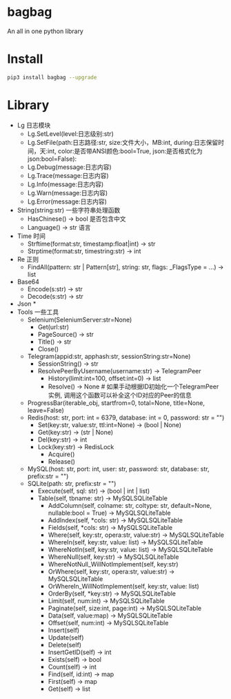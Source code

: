# bagbag

An all in one python library

# Install 

```bash
pip3 install bagbag --upgrade
```

# Library

* Lg 日志模块
  * Lg.SetLevel(level:日志级别:str)
  * Lg.SetFile(path:日志路径:str, size:文件大小，MB:int, during:日志保留时间，天:int, color:是否带ANSI颜色:bool=True, json:是否格式化为json:bool=False):
  * Lg.Debug(message:日志内容)
  * Lg.Trace(message:日志内容)
  * Lg.Info(message:日志内容)
  * Lg.Warn(message:日志内容)
  * Lg.Error(message:日志内容)
* String(string:str) 一些字符串处理函数
  * HasChinese() -> bool 是否包含中文
  * Language() -> str 语言
* Time 时间
  * Strftime(format:str, timestamp:float|int) -> str
  * Strptime(format:str, timestring:str) -> int
* Re 正则
  * FindAll(pattern: str | Pattern[str], string: str, flags: _FlagsType = ...) -> list
* Base64
  * Encode(s:str) -> str
  * Decode(s:str) -> str
* Json
  * 
* Tools 一些工具
  * Selenium(SeleniumServer:str=None)
    * Get(url:str)
    * PageSource() -> str
    * Title() -> str
    * Close()
  * Telegram(appid:str, apphash:str, sessionString:str=None)
    * SessionString() -> str
    * ResolvePeerByUsername(username:str) -> TelegramPeer
      * History(limit:int=100, offset:int=0) -> list
      * Resolve() -> None # 如果手动根据ID初始化一个TelegramPeer实例, 调用这个函数可以补全这个ID对应的Peer的信息
  * ProgressBar(iterable_obj, startfrom=0, total=None, title=None, leave=False)
  * Redis(host: str, port: int = 6379, database: int = 0, password: str = "")
    * Set(key:str, value:str, ttl:int=None) -> (bool | None)
    * Get(key:str) -> (str | None)
    * Del(key:str) -> int
    * Lock(key:str) -> RedisLock
      * Acquire()
      * Release()
  * MySQL(host: str, port: int, user: str, password: str, database: str, prefix:str = "")
  * SQLite(path: str, prefix:str = "")
    * Execute(self, sql: str) -> (bool | int | list)
    * Table(self, tbname: str) -> MySQLSQLiteTable
      * AddColumn(self, colname: str, coltype: str, default=None, nullable:bool = True) -> MySQLSQLiteTable
      * AddIndex(self, *cols: str) -> MySQLSQLiteTable
      * Fields(self, *cols: str) -> MySQLSQLiteTable
      * Where(self, key:str, opera:str, value:str) -> MySQLSQLiteTable
      * WhereIn(self, key:str, value: list) -> MySQLSQLiteTable
      * WhereNotIn(self, key:str, value: list) -> MySQLSQLiteTable
      * WhereNull(self, key:str) -> MySQLSQLiteTable
      * WhereNotNull_WillNotImplement(self, key:str)
      * OrWhere(self, key:str, opera:str, value:str) -> MySQLSQLiteTable
      * OrWhereIn_WillNotImplement(self, key:str, value: list)
      * OrderBy(self, *key:str) -> MySQLSQLiteTable
      * Limit(self, num:int) -> MySQLSQLiteTable
      * Paginate(self, size:int, page:int) -> MySQLSQLiteTable
      * Data(self, value:map) -> MySQLSQLiteTable
      * Offset(self, num:int) -> MySQLSQLiteTable
      * Insert(self)
      * Update(self)
      * Delete(self)
      * InsertGetID(self) -> int
      * Exists(self) -> bool
      * Count(self) -> int
      * Find(self, id:int) -> map
      * First(self) -> map
      * Get(self) -> list
